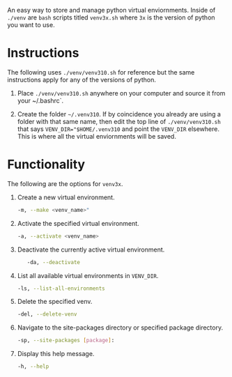 An easy way to store and manage python virtual enviornments. Inside of `./venv`
are `bash` scripts titled `venv3x.sh` where `3x` is the version of python you
want to use.

# Instructions
The following uses `./venv/venv310.sh` for reference but the same instructions
apply for any of the versions of python.

1. Place `./venv/venv310.sh` anywhere on your computer and source 
   it from your ~/.bashrc`.

2. Create the folder `~/.venv310`. If by coincidence you already are using a
   folder with that same name, then edit the top line of `./venv/venv310.sh`
   that says `VENV_DIR="$HOME/.venv310` and point the `VENV_DIR` elsewhere.
   This is where all the virtual enviornments will be saved.

# Functionality

The following are the options for `venv3x`.

1. Create a new virtual environment.
   ```bash
   -m, --make <venv_name>"
   ```

2. Activate the specified virtual environment.
   ```bash
   -a, --activate <venv_name>
   ```

3. Deactivate the currently active virtual environment.
   ```bash
      -da, --deactivate
   ```

4. List all available virtual environments in `VENV_DIR`.
   ```bash
   -ls, --list-all-environments
   ```

5. Delete the specified venv.
   ```bash
   -del, --delete-venv
   ```

6. Navigate to the site-packages directory or specified package directory.
   ```bash
   -sp, --site-packages [package]:
   ```

7. Display this help message.
   ```bash
   -h, --help
   ```
